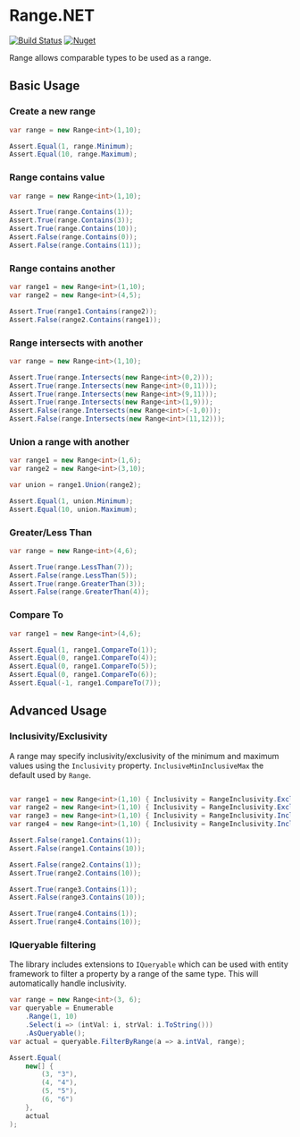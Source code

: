 ﻿# Range.NET
[![Build Status](https://atlanticblue.visualstudio.com/Range.NET/_apis/build/status/mnelsonwhite.Range.NET?branchName=master)](https://atlanticblue.visualstudio.com/Range.NET/_build/latest?definitionId=2&branchName=master)
[![Nuget](https://img.shields.io/badge/nuget-v2.3.1-blue.svg)](https://www.nuget.org/packages/Range.Net)

Range allows comparable types to be used as a range.

## Basic Usage

### Create a new range

``` c#
var range = new Range<int>(1,10);

Assert.Equal(1, range.Minimum);
Assert.Equal(10, range.Maximum);
```

### Range contains value

``` c#
var range = new Range<int>(1,10);

Assert.True(range.Contains(1));
Assert.True(range.Contains(3));
Assert.True(range.Contains(10));
Assert.False(range.Contains(0));
Assert.False(range.Contains(11));
```

### Range contains another

``` c#
var range1 = new Range<int>(1,10);
var range2 = new Range<int>(4,5);

Assert.True(range1.Contains(range2));
Assert.False(range2.Contains(range1));
```

### Range intersects with another

``` c#
var range = new Range<int>(1,10);

Assert.True(range.Intersects(new Range<int>(0,2)));
Assert.True(range.Intersects(new Range<int>(0,11)));
Assert.True(range.Intersects(new Range<int>(9,11)));
Assert.True(range.Intersects(new Range<int>(1,9)));
Assert.False(range.Intersects(new Range<int>(-1,0)));
Assert.False(range.Intersects(new Range<int>(11,12)));
```

### Union a range with another

``` c#
var range1 = new Range<int>(1,6);
var range2 = new Range<int>(3,10);

var union = range1.Union(range2);

Assert.Equal(1, union.Minimum);
Assert.Equal(10, union.Maximum);
```

### Greater/Less Than

``` c#
var range = new Range<int>(4,6);

Assert.True(range.LessThan(7));
Assert.False(range.LessThan(5));
Assert.True(range.GreaterThan(3));
Assert.False(range.GreaterThan(4));
```

### Compare To

``` c#
var range1 = new Range<int>(4,6);

Assert.Equal(1, range1.CompareTo(1));
Assert.Equal(0, range1.CompareTo(4));
Assert.Equal(0, range1.CompareTo(5));
Assert.Equal(0, range1.CompareTo(6));
Assert.Equal(-1, range1.CompareTo(7));
```

## Advanced Usage


### Inclusivity/Exclusivity
A range may specify inclusivity/exclusivity of the minimum and maximum values using the `Inclusivity` property. `InclusiveMinInclusiveMax` the default used by `Range`. 

``` c#

var range1 = new Range<int>(1,10) { Inclusivity = RangeInclusivity.ExclusiveMinExclusiveMax };
var range2 = new Range<int>(1,10) { Inclusivity = RangeInclusivity.ExclusiveMinInclusiveMax };
var range3 = new Range<int>(1,10) { Inclusivity = RangeInclusivity.InclusiveMinExclusiveMax };
var range4 = new Range<int>(1,10) { Inclusivity = RangeInclusivity.InclusiveMinInclusiveMax };

Assert.False(range1.Contains(1));
Assert.False(range1.Contains(10));

Assert.False(range2.Contains(1));
Assert.True(range2.Contains(10));

Assert.True(range3.Contains(1));
Assert.False(range3.Contains(10));

Assert.True(range4.Contains(1));
Assert.True(range4.Contains(10));
```

### IQueryable filtering

The library includes extensions to `IQueryable` which can be used with entity framework to filter a property by a range of the same type. This will automatically handle inclusivity.

``` c#
var range = new Range<int>(3, 6);
var queryable = Enumerable
    .Range(1, 10)
    .Select(i => (intVal: i, strVal: i.ToString()))
    .AsQueryable();
var actual = queryable.FilterByRange(a => a.intVal, range);

Assert.Equal(
    new[] {
        (3, "3"),
        (4, "4"),
        (5, "5"),
        (6, "6")
    },
    actual
);
```
